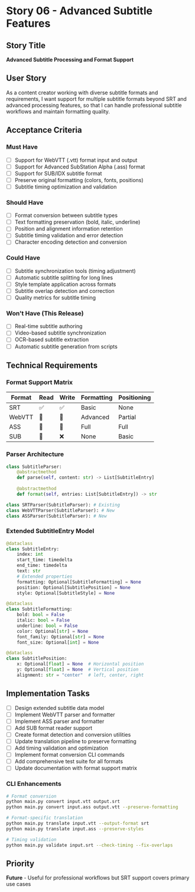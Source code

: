 # Story 06 - Advanced Subtitle Features

## Story Title
**Advanced Subtitle Processing and Format Support**

## User Story
As a content creator working with diverse subtitle formats and requirements, I want support for multiple subtitle formats beyond SRT and advanced processing features, so that I can handle professional subtitle workflows and maintain formatting quality.

## Acceptance Criteria

### Must Have
- [ ] Support for WebVTT (.vtt) format input and output
- [ ] Support for Advanced SubStation Alpha (.ass) format
- [ ] Support for SUB/IDX subtitle format
- [ ] Preserve original formatting (colors, fonts, positions)
- [ ] Subtitle timing optimization and validation

### Should Have
- [ ] Format conversion between subtitle types
- [ ] Text formatting preservation (bold, italic, underline)
- [ ] Position and alignment information retention
- [ ] Subtitle timing validation and error detection
- [ ] Character encoding detection and conversion

### Could Have
- [ ] Subtitle synchronization tools (timing adjustment)
- [ ] Automatic subtitle splitting for long lines
- [ ] Style template application across formats
- [ ] Subtitle overlap detection and correction
- [ ] Quality metrics for subtitle timing

### Won't Have (This Release)
- [ ] Real-time subtitle authoring
- [ ] Video-based subtitle synchronization
- [ ] OCR-based subtitle extraction
- [ ] Automatic subtitle generation from scripts

## Technical Requirements

### Format Support Matrix
| Format | Read | Write | Formatting | Positioning |
|--------|------|-------|------------|-------------|
| SRT    | ✅   | ✅    | Basic      | None        |
| WebVTT | 🔄   | 🔄    | Advanced   | Partial     |
| ASS    | 🔄   | 🔄    | Full       | Full        |
| SUB    | 🔄   | ❌    | None       | Basic       |

### Parser Architecture
```python
class SubtitleParser:
    @abstractmethod
    def parse(self, content: str) -> List[SubtitleEntry]
    
    @abstractmethod
    def format(self, entries: List[SubtitleEntry]) -> str

class SRTParser(SubtitleParser): # Existing
class WebVTTParser(SubtitleParser): # New
class ASSParser(SubtitleParser): # New
```

### Extended SubtitleEntry Model
```python
@dataclass
class SubtitleEntry:
    index: int
    start_time: timedelta
    end_time: timedelta
    text: str
    # Extended properties
    formatting: Optional[SubtitleFormatting] = None
    position: Optional[SubtitlePosition] = None
    style: Optional[SubtitleStyle] = None

@dataclass
class SubtitleFormatting:
    bold: bool = False
    italic: bool = False
    underline: bool = False
    color: Optional[str] = None
    font_family: Optional[str] = None
    font_size: Optional[int] = None

@dataclass
class SubtitlePosition:
    x: Optional[float] = None  # Horizontal position
    y: Optional[float] = None  # Vertical position
    alignment: str = "center"  # left, center, right
```

## Implementation Tasks
- [ ] Design extended subtitle data model
- [ ] Implement WebVTT parser and formatter
- [ ] Implement ASS parser and formatter
- [ ] Add SUB format reader support
- [ ] Create format detection and conversion utilities
- [ ] Update translation pipeline to preserve formatting
- [ ] Add timing validation and optimization
- [ ] Implement format conversion CLI commands
- [ ] Add comprehensive test suite for all formats
- [ ] Update documentation with format support matrix

### CLI Enhancements
```bash
# Format conversion
python main.py convert input.vtt output.srt
python main.py convert input.ass output.vtt --preserve-formatting

# Format-specific translation
python main.py translate input.vtt --output-format srt
python main.py translate input.ass --preserve-styles

# Timing validation
python main.py validate input.srt --check-timing --fix-overlaps
```

## Priority
**Future** - Useful for professional workflows but SRT support covers primary use cases
